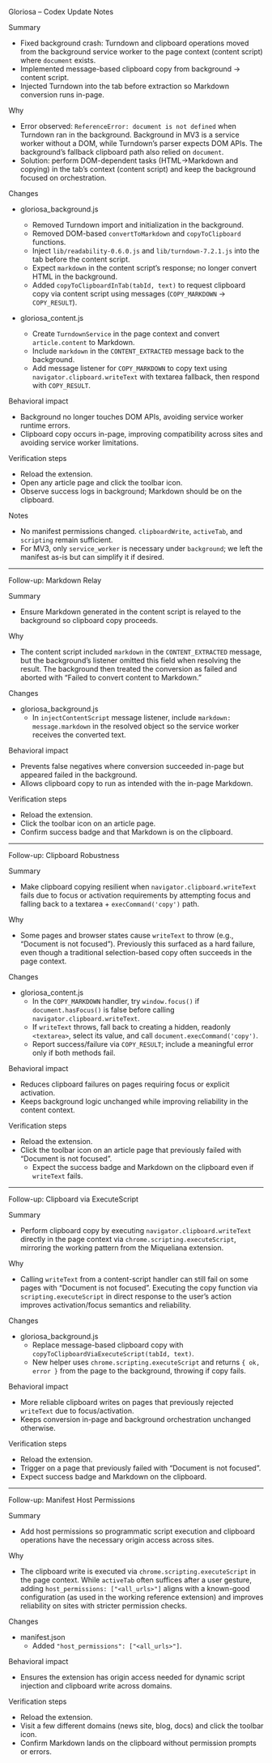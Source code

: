 Gloriosa – Codex Update Notes

Summary

- Fixed background crash: Turndown and clipboard operations moved from the background service worker to the page context (content script) where `document` exists.
- Implemented message-based clipboard copy from background → content script.
- Injected Turndown into the tab before extraction so Markdown conversion runs in-page.

Why

- Error observed: `ReferenceError: document is not defined` when Turndown ran in the background. Background in MV3 is a service worker without a DOM, while Turndown’s parser expects DOM APIs. The background’s fallback clipboard path also relied on `document`.
- Solution: perform DOM-dependent tasks (HTML→Markdown and copying) in the tab’s context (content script) and keep the background focused on orchestration.

Changes

- gloriosa_background.js

  - Removed Turndown import and initialization in the background.
  - Removed DOM-based `convertToMarkdown` and `copyToClipboard` functions.
  - Inject `lib/readability-0.6.0.js` and `lib/turndown-7.2.1.js` into the tab before the content script.
  - Expect `markdown` in the content script’s response; no longer convert HTML in the background.
  - Added `copyToClipboardInTab(tabId, text)` to request clipboard copy via content script using messages (`COPY_MARKDOWN` → `COPY_RESULT`).

- gloriosa_content.js
  - Create `TurndownService` in the page context and convert `article.content` to Markdown.
  - Include `markdown` in the `CONTENT_EXTRACTED` message back to the background.
  - Add message listener for `COPY_MARKDOWN` to copy text using `navigator.clipboard.writeText` with textarea fallback, then respond with `COPY_RESULT`.

Behavioral impact

- Background no longer touches DOM APIs, avoiding service worker runtime errors.
- Clipboard copy occurs in-page, improving compatibility across sites and avoiding service worker limitations.

Verification steps

- Reload the extension.
- Open any article page and click the toolbar icon.
- Observe success logs in background; Markdown should be on the clipboard.

Notes

- No manifest permissions changed. `clipboardWrite`, `activeTab`, and `scripting` remain sufficient.
- For MV3, only `service_worker` is necessary under `background`; we left the manifest as-is but can simplify it if desired.

---

Follow-up: Markdown Relay

Summary

- Ensure Markdown generated in the content script is relayed to the background so clipboard copy proceeds.

Why

- The content script included `markdown` in the `CONTENT_EXTRACTED` message, but the background’s listener omitted this field when resolving the result. The background then treated the conversion as failed and aborted with “Failed to convert content to Markdown.”

Changes

- gloriosa_background.js
  - In `injectContentScript` message listener, include `markdown: message.markdown` in the resolved object so the service worker receives the converted text.

Behavioral impact

- Prevents false negatives where conversion succeeded in-page but appeared failed in the background.
- Allows clipboard copy to run as intended with the in-page Markdown.

Verification steps

- Reload the extension.
- Click the toolbar icon on an article page.
- Confirm success badge and that Markdown is on the clipboard.

---

Follow-up: Clipboard Robustness

Summary

- Make clipboard copying resilient when `navigator.clipboard.writeText` fails due to focus or activation requirements by attempting focus and falling back to a textarea + `execCommand('copy')` path.

Why

- Some pages and browser states cause `writeText` to throw (e.g., “Document is not focused”). Previously this surfaced as a hard failure, even though a traditional selection-based copy often succeeds in the page context.

Changes

- gloriosa_content.js
  - In the `COPY_MARKDOWN` handler, try `window.focus()` if `document.hasFocus()` is false before calling `navigator.clipboard.writeText`.
  - If `writeText` throws, fall back to creating a hidden, readonly `<textarea>`, select its value, and call `document.execCommand('copy')`.
  - Report success/failure via `COPY_RESULT`; include a meaningful error only if both methods fail.

Behavioral impact

- Reduces clipboard failures on pages requiring focus or explicit activation.
- Keeps background logic unchanged while improving reliability in the content context.

Verification steps

- Reload the extension.
- Click the toolbar icon on an article page that previously failed with “Document is not focused”.
    - Expect the success badge and Markdown on the clipboard even if `writeText` fails.

---

Follow-up: Clipboard via ExecuteScript

Summary

- Perform clipboard copy by executing `navigator.clipboard.writeText` directly in the page context via `chrome.scripting.executeScript`, mirroring the working pattern from the Miqueliana extension.

Why

- Calling `writeText` from a content-script handler can still fail on some pages with “Document is not focused”. Executing the copy function via `scripting.executeScript` in direct response to the user’s action improves activation/focus semantics and reliability.

Changes

- gloriosa_background.js
  - Replace message-based clipboard copy with `copyToClipboardViaExecuteScript(tabId, text)`.
  - New helper uses `chrome.scripting.executeScript` and returns `{ ok, error }` from the page to the background, throwing if copy fails.

Behavioral impact

- More reliable clipboard writes on pages that previously rejected `writeText` due to focus/activation.
- Keeps conversion in-page and background orchestration unchanged otherwise.

Verification steps

- Reload the extension.
- Trigger on a page that previously failed with “Document is not focused”.
- Expect success badge and Markdown on the clipboard.

---

Follow-up: Manifest Host Permissions

Summary

- Add host permissions so programmatic script execution and clipboard operations have the necessary origin access across sites.

Why

- The clipboard write is executed via `chrome.scripting.executeScript` in the page context. While `activeTab` often suffices after a user gesture, adding `host_permissions: ["<all_urls>"]` aligns with a known-good configuration (as used in the working reference extension) and improves reliability on sites with stricter permission checks.

Changes

- manifest.json
  - Added `"host_permissions": ["<all_urls>"]`.

Behavioral impact

- Ensures the extension has origin access needed for dynamic script injection and clipboard write across domains.

Verification steps

- Reload the extension.
- Visit a few different domains (news site, blog, docs) and click the toolbar icon.
- Confirm Markdown lands on the clipboard without permission prompts or errors.
